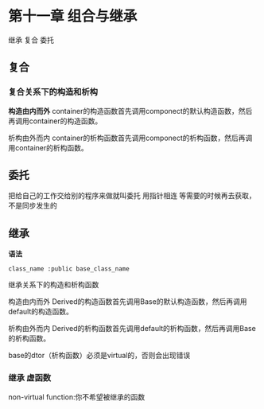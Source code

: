 # 第十一章 组合与继承

继承
复合
委托

## 复合

### 复合关系下的构造和析构

__构造由内而外__
container的构造函数首先调用componect的默认构造函数，然后再调用container的构造函数。

析构由外而内
container的析构函数首先调用componect的析构函数，然后再调用container的析构函数。

## 委托

把给自己的工作交给别的程序来做就叫委托
用指针相连
等需要的时候再去获取，不是同步发生的

## 继承

__语法__
```{.cpp}
class_name :public base_class_name
```

继承关系下的构造和析构函数

构造由内而外
Derived的构造函数首先调用Base的默认构造函数，然后再调用default的构造函数。

析构由外而内
Derived的析构函数首先调用default的析构函数，然后再调用Base的析构函数。

base的dtor（析构函数）必须是virtual的，否则会出现错误

### 继承 虚函数

non-virtual function:你不希望被继承的函数
